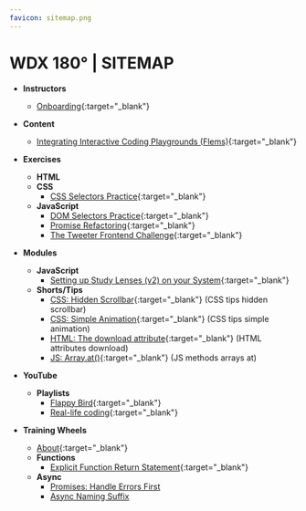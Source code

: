 ```yaml
---
favicon: sitemap.png
---
```


# WDX 180° | SITEMAP

  - **Instructors**
    - [Onboarding](https://in-tech-gration.github.io/WDX-180/staff/onboarding/instructors){:target="_blank"}

  - **Content**
    - [Integrating Interactive Coding Playgrounds (Flems)](https://in-tech-gration.github.io/WDX-180/curriculum/features/flems/){:target="_blank"}

  - **Exercises**
    - **HTML**
    - **CSS**
      - [CSS Selectors Practice](https://in-tech-gration.github.io/WDX-180/curriculum/modules/css/selectors/exercises/fix_the_summary/index.html){:target="_blank"}
    - **JavaScript**
      - [DOM Selectors Practice](https://in-tech-gration.github.io/WDX-180//curriculum/modules/javascript/web_apis/dom/exercises/dom-selectors/index.html){:target="_blank"}
      - [Promise Refactoring](https://in-tech-gration.github.io/WDX-180/curriculum/modules/javascript/async/async_await/exercises/promise_refactoring/){:target="_blank"}
      - [The Tweeter Frontend Challenge](https://in-tech-gration.github.io/WDX-180/curriculum/modules/javascript/misc/tweeter_practice/){:target="_blank"}

  - **Modules**
    - **JavaScript**
      - [Setting up Study Lenses (v2) on your System](https://in-tech-gration.github.io/WDX-180/curriculum/modules/javascript/denepo/setting-up-study-lenses/){:target="_blank"}
    - **Shorts/Tips**
      - [CSS: Hidden Scrollbar](https://in-tech-gration.github.io/WDX-180/curriculum/modules/css/tips/hidden_scrollbar/){:target="_blank"} (CSS tips hidden scrollbar)
      - [CSS: Simple Animation](https://in-tech-gration.github.io/WDX-180/curriculum/modules/css/tips/simple_animation/){:target="_blank"} (CSS tips simple animation)
      - [HTML: The download attribute](https://in-tech-gration.github.io/WDX-180/curriculum/modules/html/attributes/download_short/){:target="_blank"} (HTML attributes download)
      - [JS: Array.at()](https://in-tech-gration.github.io/WDX-180/curriculum/modules/javascript/core/arrays/methods_shorts/at/){:target="_blank"} (JS methods arrays at)

  - **YouTube**
    - **Playlists**
      - [Flappy Bird](https://www.youtube.com/playlist?list=PLdo7hJB0agEmTY9xT7EvzUkClAeAHJr9G){:target="_blank"}
      - [Real-life coding](https://www.youtube.com/playlist?list=PLdo7hJB0agElB29_USaEp_wtd2cPuD71C){:target="_blank"}
  
  - **Training Wheels**
    - [About](https://in-tech-gration.github.io/WDX-180/curriculum/modules/training-wheels/why-training-wheels){:target="_blank"}
    - **Functions**
      - [Explicit Function Return Statement](https://in-tech-gration.github.io/WDX-180/curriculum/modules/training-wheels/functions-always-return){:target="_blank"}
    - **Async**
      - [Promises: Handle Errors First](https://in-tech-gration.github.io/WDX-180/curriculum/modules/training-wheels/promises-handle-errors)
      - [Async Naming Suffix](https://in-tech-gration.github.io/WDX-180/curriculum/modules/training-wheels/promises-async-naming)